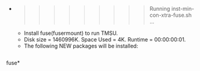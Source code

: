 * >>>>>>>>> Running inst-min-con-xtra-fuse.sh ...
  * Install fuse(fusermount) to run TMSU.
  * Disk size = 1460996K. Space Used = 4K. Runtime = 00:00:00:01.
  * The following NEW packages will be installed:
  ```bash
fuse*
  ```
